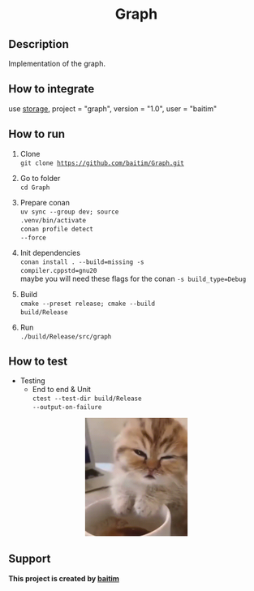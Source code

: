 <h1 align="center">Graph</h1>

## Description

 Implementation of the graph.

## How to integrate
 
 use [storage](https://github.com/baitim/ConanPackages), project = "graph", version = "1.0", user = "baitim"

## How to run

1. Clone <br>
    <code>git clone https://github.com/baitim/Graph.git</code>

2. Go to folder <br>
    <code>cd Graph</code>

3. Prepare conan <br>
    <code>uv sync --group dev; source .venv/bin/activate</code><br>
    <code>conan profile detect --force</code>

4. Init dependencies <br>
    <code>conan install . --build=missing -s compiler.cppstd=gnu20</code><br>
    maybe you will need these flags for the conan <code>-s build_type=Debug</code>

5. Build <br>
    <code>cmake --preset release; cmake --build build/Release</code>

6. Run <br>
    <code>./build/Release/src/graph</code>

## How to test

* Testing
    - End to end & Unit<br>
        <code>ctest --test-dir build/Release --output-on-failure</code>

<p align="center"><img src="https://github.com/baitim/Graph/blob/main/images/cat.gif" width="40%"></p>

## Support
**This project is created by [baitim](https://t.me/bai_tim)**